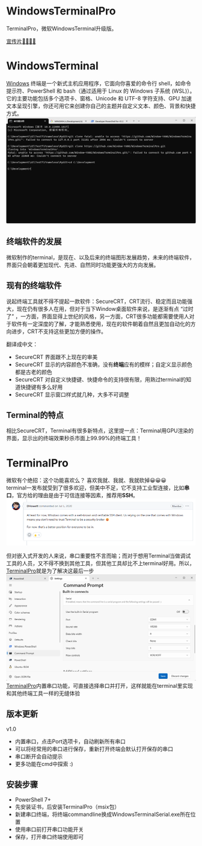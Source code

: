 # WindowsTerminalPro
TerminalPro，微软WindowsTerminal升级版。
<!-- <video id = "video" controls = "" preload = "none" poster="./png/terminal.png">
<source id = "mp4" src = "./png/TerminalPro.mp4" type = "video/mp4">
</video> -->
[宣传片🎉🎉🎉🎉](https://www.bilibili.com/video/BV1Vh41157XX/?share_source=copy_web&vd_source=4021e4898001df37c5b10bb159f87f10)

# WindowsTerminal
[Windows](https://learn.microsoft.com/zh-cn/windows/terminal/) 终端是一个新式主机应用程序，它面向你喜爱的命令行 shell，如命令提示符、PowerShell 和 bash（通过适用于 Linux 的 Windows 子系统 (WSL)）。 它的主要功能包括多个选项卡、窗格、Unicode 和 UTF-8 字符支持、GPU 加速文本呈现引擎，你还可用它来创建你自己的主题并自定义文本、颜色、背景和快捷方式。   
![terminal](./png/terminal.png)


## 终端软件的发展
微软制作的terminal，是现在、以及后来的终端图形发展趋势，未来的终端软件，界面只会朝着更加现代、先进、自然同时功能更强大的方向发展。

## 现有的终端软件
说起终端工具就不得不提起一款软件：SecureCRT，CRT流行、稳定而且功能强大，现在仍有很多人在用，但对于当下Window桌面软件来说，是逐渐有点 “过时了” ，一方面，界面显得上世纪的风格，另一方面，CRT很多功能都需要使用人对于软件有一定深度的了解，才能熟悉使用，现在的软件朝着自然且更加自动化的方向进步，CRT不支持这些更加方便的操作。

翻译成中文：
- SecureCRT 界面跟不上现在的审美
- SecureCRT 显示的内容颜色不准确，没有**终端**应有的模样；自定义显示颜色都是古老的颜色
- SecureCRT 对自定义快捷键、快捷命令的支持很有限，用熟过terminal的知道快捷键有多么好用
- SecureCRT 显示窗口样式就几种，大多不可调整

## Terminal的特点
相比SecureCRT，Terminal有很多新特点，这里提一点：Terminal用GPU渲染的界面，显示出的终端效果秒杀市面上99.99%的终端工具！

# TerminalPro

微软有个绝招：这个功能喜欢么？ 喜欢我就、我就、我就砍掉😀😀😀<br>
terminal一发布就受到了很多欢迎，但美中不足，它不支持工业型连接，比如**串口**，官方给的理由是由于可信连接等因素，推荐用**SSH**。
![reason](./png/reason.png)

但对嵌入式开发的人来说，串口重要性不言而喻；而对于想用Terminal当做调试工具的人员，又不得不换到其他工具，但其他工具却比不上terminal好用。所以，[TerminalPro](https://github.com/Window-YANG/WindowsTerminalPro)就是为了解决这最后一步
![COM](./png/COM.png)
[TerminalPro](https://github.com/xyang-zh/WindowsTerminalPro)内置串口功能，可直接选择串口并打开，这样就能在terminal里实现和其他终端工具一样的无缝体验

## 版本更新
v1.0
- 内置串口，点击Port选项卡，自动刷新所有串口
- 可以将经常用的串口进行保存，重新打开终端会默认打开保存的串口
- 串口断开会自动提示
- 更多功能在cmd中探索 :)

## 安装步骤
- PowerShell 7+
- 先安装证书，后安装TerminalPro（msix包）
- 新建串口终端，将终端commandline换成WindowsTerminalSerial.exe所在位置
- 使用串口前打开串口功能开关
- 保存，打开串口终端使用即可
